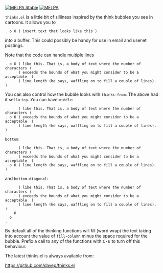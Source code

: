 [![MELPA Stable](https://stable.melpa.org/packages/thinks-badge.svg)](https://stable.melpa.org/#/thinks)
[![MELPA](https://melpa.org/packages/thinks-badge.svg)](https://melpa.org/#/thinks)

`thinks.el` is a little bit of silliness inspired by the think bubbles you
see in cartoons. It allows you to

```
. o O ( insert text that looks like this )
```

into a buffer. This could possibly be handy for use in email and usenet
postings.

Note that the code can handle multiple lines

```
. o O ( like this. That is, a body of text where the number of characters )
      ( exceeds the bounds of what you might consider to be a acceptable  )
      ( line length (he says, waffling on to fill a couple of lines).     )
```

You can also control how the bubble looks with `thinks-from`. The above
had it set to `top`. You can have `middle`:

```
      ( like this. That is, a body of text where the number of characters )
. o O ( exceeds the bounds of what you might consider to be a acceptable  )
      ( line length (he says, waffling on to fill a couple of lines).     )
```

`bottom`:

```
      ( like this. That is, a body of text where the number of characters )
      ( exceeds the bounds of what you might consider to be a acceptable  )
. o O ( line length (he says, waffling on to fill a couple of lines).     )
```

and `bottom-diagonal`:

```
      ( like this. That is, a body of text where the number of characters )
      ( exceeds the bounds of what you might consider to be a acceptable  )
      ( line length (he says, waffling on to fill a couple of lines).     )
    O
  o
.
```

By default all of the thinking functions will fill (word wrap) the text
taking into account the value of `fill-column` minus the space required for
the bubble. Prefix a call to any of the functions with <kbd>C-u</kbd> to
turn off this behaviour.

The latest thinks.el is always available from:

https://github.com/davep/thinks.el

